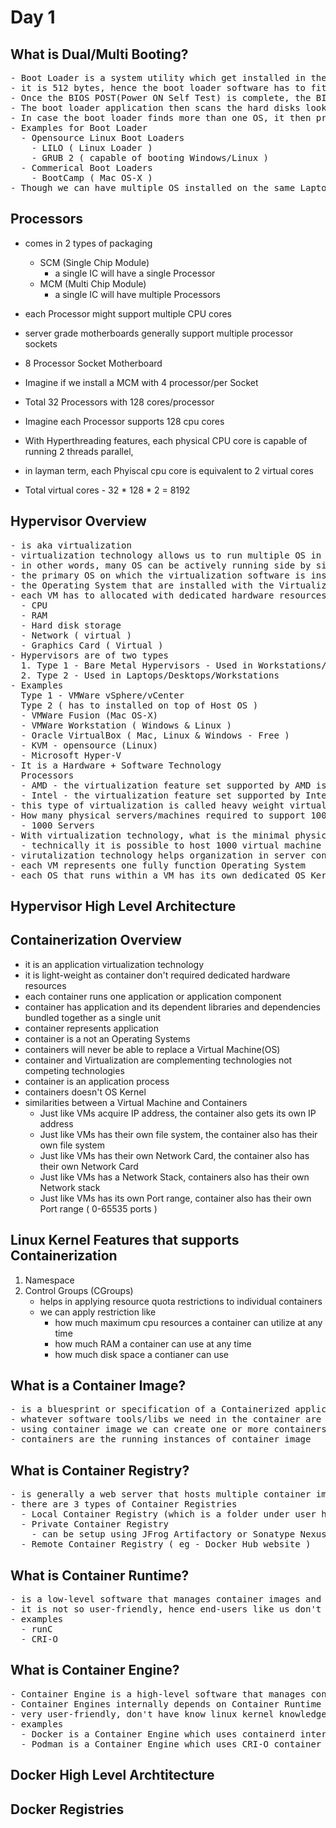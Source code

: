 # Day 1

## What is Dual/Multi Booting?
<pre>
- Boot Loader is a system utility which get installed in the Master Boot Record(MBR) in the hard disk
- it is 512 bytes, hence the boot loader software has to fit within the MBR ( Sector 0, Byte 0 in Hard Disk )
- Once the BIOS POST(Power ON Self Test) is complete, the BIOS will instruct the CPU to load and run the Boot Loader
- The boot loader application then scans the hard disks looking for Operating System installed
- In case the boot loader finds more than one OS, it then prepare a menu and displays the menu for us to choose which OS we wish boot into
- Examples for Boot Loader
  - Opensource Linux Boot Loaders
    - LILO ( Linux Loader )
    - GRUB 2 ( capable of booting Windows/Linux )
  - Commerical Boot Loaders
    - BootCamp ( Mac OS-X )
- Though we can have multiple OS installed on the same Laptop/Desktop, only OS can be active at any point
</pre>

## Processors
- comes in 2 types of packaging
  - SCM (Single Chip Module)
    - a single IC will have a single Processor
  - MCM (Multi Chip Module)
    - a single IC will have multiple Processors
- each Processor might support multiple CPU cores
- server grade motherboards generally support multiple processor sockets
- 8 Processor Socket Motherboard
- Imagine if we install a MCM with 4 processor/per Socket
- Total 32 Processors with 128 cores/processor

- Imagine each Processor supports 128 cpu cores
- With Hyperthreading features, each physical CPU core is capable of running 2 threads parallel,
- in layman term, each Phyiscal cpu core is equivalent to 2 virtual cores
- Total virtual cores - 32 * 128 * 2 = 8192

## Hypervisor Overview
<pre>
- is aka virtualization
- virtualization technology allows us to run multiple OS in a laptop/desktop/workstation/server at the same time
- in other words, many OS can be actively running side by side on a single machine
- the primary OS on which the virtualization software is installed is called as Host OS
- the Operating System that are installed with the Virtualization software (hypervisor) is called Guest OS or Virtual Machine(VM)
- each VM has to allocated with dedicated hardware resources
  - CPU
  - RAM
  - Hard disk storage
  - Network ( virtual )
  - Graphics Card ( Virtual )
- Hypervisors are of two types
  1. Type 1 - Bare Metal Hypervisors - Used in Workstations/Servers
  2. Type 2 - Used in Laptops/Desktops/Workstations
- Examples
  Type 1 - VMWare vSphere/vCenter
  Type 2 ( has to installed on top of Host OS )
  - VMWare Fusion (Mac OS-X)
  - VMWare Workstation ( Windows & Linux )
  - Oracle VirtualBox ( Mac, Linux & Windows - Free )
  - KVM - opensource (Linux)
  - Microsoft Hyper-V 
- It is a Hardware + Software Technology
  Processors
  - AMD - the virtualization feature set supported by AMD is called AMD-V
  - Intel - the virtualization feature set supported by Intel is called VT-X
- this type of virtualization is called heavy weight virtualization as each VM requires dedicated h/w resources
- How many physical servers/machines required to support 1000 OS in the absence of Virtualization technology
  - 1000 Servers
- With virtualization technology, what is the minimal physical servers required to support 1000 OS?
  - technically it is possible to host 1000 virtual machine in a single server
- virutalization technology helps organization in server consildation with few number of physical server
- each VM represents one fully function Operating System
- each OS that runs within a VM has its own dedicated OS Kernel
</pre>

## Hypervisor High Level Architecture

## Containerization Overview
- it is an application virtualization technology
- it is light-weight as container don't required dedicated hardware resources
- each container runs one application or application component
- container has application and its dependent libraries and dependencies bundled together as a single unit
- container represents application
- container is a not an Operating Systems
- containers will never be able to replace a Virtual Machine(OS)
- container and Virtualization are complementing technologies not competing technologies
- container is an application process
- containers doesn't OS Kernel
- similarities between a Virtual Machine and Containers
  - Just like VMs acquire IP address, the container also gets its own IP address
  - Just like VMs has their own file system, the container also has their own file system
  - Just like VMs has their own Network Card, the container also has their own Network Card
  - Just like VMs has a Network Stack, containers also has their own Network stack
  - Just like VMs has its own Port range, container also has their own Port range ( 0-65535 ports )

## Linux Kernel Features that supports Containerization
1. Namespace
2. Control Groups (CGroups)
   - helps in applying resource quota restrictions to individual containers
   - we can apply restriction like
     - how much maximum cpu resources a container can utilize at any time
     - how much RAM a container can use at any time
     - how much disk space a contianer can use 

## What is a Container Image?
<pre>
- is a bluesprint or specification of a Containerized application
- whatever software tools/libs we need in the container are installed in the container image
- using container image we can create one or more containers
- containers are the running instances of container image
</pre>  
 
## What is Container Registry?
<pre>
- is generally a web server that hosts multiple container images for us upload/download container images
- there are 3 types of Container Registries
  - Local Container Registry (which is a folder under user home directory )
  - Private Container Registry
    - can be setup using JFrog Artifactory or Sonatype Nexus
  - Remote Container Registry ( eg - Docker Hub website )
</pre>  

## What is Container Runtime?
<pre>
- is a low-level software that manages container images and container life cycle
- it is not so user-friendly, hence end-users like us don't normally use the container runtime softwares
- examples
  - runC 
  - CRI-O 
</pre>

## What is Container Engine?
<pre>
- Container Engine is a high-level software that manages container images and container life cycle
- Container Engines internally depends on Container Runtime software to manage images and containers
- very user-friendly, don't have know linux kernel knowledge Or OS low-level details to create containers
- examples
  - Docker is a Container Engine which uses containerd internally, containerd depends on runC container runtime
  - Podman is a Container Engine which uses CRI-O container runtime internally
</pre>

## Docker High Level Archtitecture

## Docker Registries
